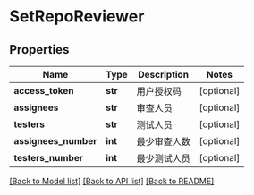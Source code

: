 # SetRepoReviewer

## Properties
Name | Type | Description | Notes
------------ | ------------- | ------------- | -------------
**access_token** | **str** | 用户授权码 | [optional] 
**assignees** | **str** | 审查人员 | [optional] 
**testers** | **str** | 测试人员 | [optional] 
**assignees_number** | **int** | 最少审查人数 | [optional] 
**testers_number** | **int** | 最少测试人员 | [optional] 

[[Back to Model list]](../README.md#documentation-for-models) [[Back to API list]](../README.md#documentation-for-api-endpoints) [[Back to README]](../README.md)

